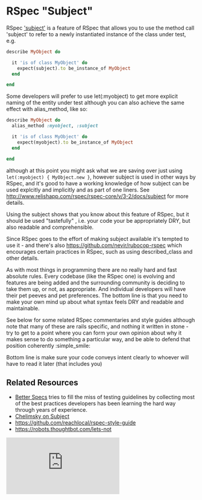 RSpec "Subject"
===============

RSpec ['subject'](http://www.relishapp.com/rspec/rspec-core/v/3-2/docs/subject) is a feature of RSpec that allows you to use the method call 'subject' to refer to a newly instantiated instance of the class under test, e.g. 

```ruby
describe MyObject do

  it 'is of class MyObject' do
    expect(subject).to be_instance_of MyObject
  end

end
```

Some developers will prefer to use let(:myobject) to get more explicit naming of the entity under test although you can also achieve the same effect with alias_method, like so:

```ruby
describe MyObject do
  alias_method :myobject, :subject

  it 'is of class MyObject' do
    expect(myobject).to be_instance_of MyObject
  end

end
```

although at this point you might ask what we are saving over just using `let(:myobject) { MyObject.new }`, however subject is used in other ways by RSpec, and it's good to have a working knowledge of how subject can be used explcitly and implicitly and as part of one liners.  See http://www.relishapp.com/rspec/rspec-core/v/3-2/docs/subject for more details.

Using the subject shows that you know about this feature of RSpec, but it should be used "tastefully" , i.e. your code your be appropriately DRY, but also readable and comprehensible.

Since RSpec goes to the effort of making subject available it's tempted to use it - and there's also https://github.com/nevir/rubocop-rspec which encourages certain practices in RSpec, such as using described_class and other details.

As with most things in programming there are no really hard and fast absolute rules.  Every codebase (like the RSpec one) is evolving and features are being added and the surrounding community is deciding to take them up, or not, as appropriate.  And individual developers will have their pet peeves and pet preferences.  The bottom line is that you need to make your own mind up about what syntax feels DRY and readable and maintainable.

See below for some related RSpec commentaries and style guides although note that many of these are rails specific, and nothing it written in stone - try to get to a point where you can form your own opinion about why it makes sense to do something a particular way, and be able to defend that position coherently :simple_smile:

Bottom line is make sure your code conveys intent clearly to whoever will have to read it later (that includes you)

Related Resources
-----------------

* [Better Specs](http://betterspecs.org/) tries to fill the miss of testing guidelines by collecting most of the best practices developers has been learning the hard way through years of experience.
* [Chelimsky on Subject](http://blog.davidchelimsky.net/blog/2012/05/13/spec-smell-explicit-use-of-subject/)
* https://github.com/reachlocal/rspec-style-guide
* https://robots.thoughtbot.com/lets-not


![Tracking pixel](https://githubanalytics.herokuapp.com/course/pills/rspec_subject.md)
